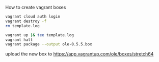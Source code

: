 How to create vagrant boxes

```sh
vagrant cloud auth login
vagrant destroy -f
rm template.log

vagrant up |& tee template.log
vagrant halt
vagrant package --output ole-0.5.5.box
```

upload the new box to https://app.vagrantup.com/ole/boxes/stretch64
